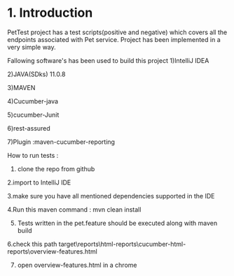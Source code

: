 # 1. Introduction
PetTest project has a test scripts(positive and negative) which covers all the endpoints associated with Pet service.
Project has been implemented in a very simple way.

Fallowing software's has been used to build this project
1)IntelliJ IDEA

2)JAVA(SDks) 11.0.8

3)MAVEN

4)Cucumber-java

5)cucumber-Junit

6)rest-assured

7)Plugin :maven-cucumber-reporting


How to run tests :

1. clone the repo from github
 
2.import to IntelliJ IDE

3.make sure you have all mentioned dependencies supported in the IDE

4.Run this maven command : mvn clean install

5. Tests written in the pet.feature should be executed along with maven build

6.check this path target\reports\html-reports\cucumber-html-reports\overview-features.html

7. open overview-features.html in a chrome


          
